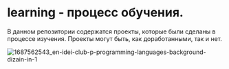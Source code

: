 # learning - процесс обучения.
В данном репозитории содержатся проекты, которые были сделаны в процессе изучения. Проекты могут быть, как доработанными, так и нет.




![1687562543_en-idei-club-p-programming-languages-background-dizain-in-1](https://github.com/sk1wz/Learning/assets/78929376/58e9c530-9713-4c9b-a329-cf1f87e03d6f)
